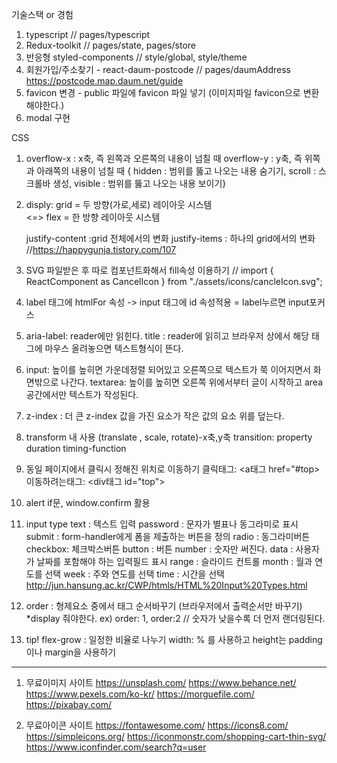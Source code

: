 기술스택 or 경험

1. typescript // pages/typescript
2. Redux-toolkit // pages/state, pages/store
3. 반응형 styled-components // style/global, style/theme
4. 회원가입/주소찾기 - react-daum-postcode // pages/daumAddress
   https://postcode.map.daum.net/guide
5. favicon 변경 - public 파일에 favicon 파일 넣기 (이미지파일 favicon으로 변환해야한다.)
6. modal 구현

CSS

1. overflow-x : x축, 즉 왼쪽과 오른쪽의 내용이 넘칠 때
   overflow-y : y축, 즉 위쪽과 아래쪽의 내용이 넘칠 때
   { hidden : 범위를 뚫고 나오는 내용 숨기기,
   scroll : 스크롤바 생성,
   visible : 범위를 뚫고 나오는 내용 보이기}

2. disply: grid = 두 방향(가로,세로) 레이아웃 시스템  
    <=> flex = 한 방향 레이아웃 시스템

   justify-content :grid 전체에서의 변화
   justify-items : 하나의 grid에서의 변화
   //https://happygunja.tistory.com/107

3. SVG 파일받은 후 따로 컴포넌트화해서 fill속성 이용하기
   // import { ReactComponent as CancelIcon } from "./assets/icons/cancleIcon.svg";

4. label 태그에 htmlFor 속성 -> input 태그에 id 속성적용 = label누르면 input포커스

5. aria-label: reader에만 읽힌다.
   title : reader에 읽히고 브라우저 상에서 해당 태그에 마우스 올려놓으면 텍스트형식이 뜬다.

6. input: 높이를 높히면 가운데정렬 되어있고 오른쪽으로 텍스트가 쭉 이어지면서 화면밖으로 나간다.
   textarea: 높이를 높히면 오른쪽 위에서부터 글이 시작하고 area공간에서만 텍스트가 작성된다.

7. z-index : 더 큰 z-index 값을 가진 요소가 작은 값의 요소 위를 덮는다.

8. transform 내 사용 (translate , scale, rotate)-x축,y축
   transition: property duration timing-function

9. 동일 페이지에서 클릭시 정해진 위치로 이동하기
   클릭태그: <a태그 href="#top>
   이동하려는태그: <div태그 id="top">

10. alert
    if문, window.confirm 활용

11. input type
    text : 텍스트 입력
    password : 문자가 별표나 동그라미로 표시
    submit : form-handler에게 폼을 제출하는 버튼을 정의
    radio : 동그라미버튼
    checkbox: 체크박스버튼
    button : 버튼
    number : 숫자만 써진다.
    data : 사용자가 날짜를 포함해야 하는 입력필드 표시
    range : 슬라이드 컨트롤
    month : 월과 연도를 선택
    week : 주와 연도를 선택
    time : 시간을 선택
    http://jun.hansung.ac.kr/CWP/htmls/HTML%20Input%20Types.html

12. order : 형제요소 중에서 태그 순서바꾸기 (브라우저에서 출력순서만 바꾸기) \*display 줘야한다.
    ex) order: 1, order:2 // 숫자가 낮을수록 더 먼저 랜더링된다.

13. tip!
    flex-grow : 일정한 비율로 나누기
    width: % 를 사용하고 height는 padding이나 margin을 사용하기

---

1. 무료이미지 사이트
   https://unsplash.com/
   https://www.behance.net/
   https://www.pexels.com/ko-kr/
   https://morguefile.com/
   https://pixabay.com/

2. 무료아이콘 사이트
   https://fontawesome.com/
   https://icons8.com/
   https://simpleicons.org/
   https://iconmonstr.com/shopping-cart-thin-svg/
   https://www.iconfinder.com/search?q=user
